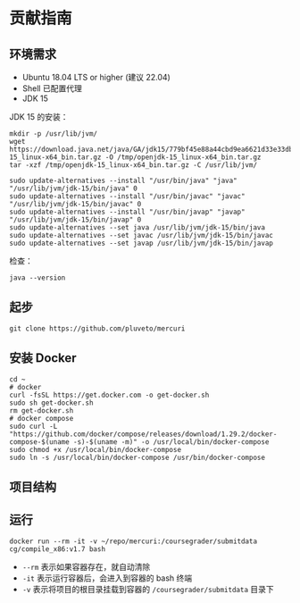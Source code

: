 # 贡献指南

## 环境需求

+ Ubuntu 18.04 LTS or higher (建议 22.04)
+ Shell 已配置代理
+ JDK 15

JDK 15 的安装：

```
mkdir -p /usr/lib/jvm/
wget https://download.java.net/java/GA/jdk15/779bf45e88a44cbd9ea6621d33e33db1/36/GPL/openjdk-15_linux-x64_bin.tar.gz -O /tmp/openjdk-15_linux-x64_bin.tar.gz
tar -xzf /tmp/openjdk-15_linux-x64_bin.tar.gz -C /usr/lib/jvm/

sudo update-alternatives --install "/usr/bin/java" "java" "/usr/lib/jvm/jdk-15/bin/java" 0 
sudo update-alternatives --install "/usr/bin/javac" "javac" "/usr/lib/jvm/jdk-15/bin/javac" 0 
sudo update-alternatives --install "/usr/bin/javap" "javap" "/usr/lib/jvm/jdk-15/bin/javap" 0 
sudo update-alternatives --set java /usr/lib/jvm/jdk-15/bin/java 
sudo update-alternatives --set javac /usr/lib/jvm/jdk-15/bin/javac 
sudo update-alternatives --set javap /usr/lib/jvm/jdk-15/bin/javap 
```

检查：

```
java --version
```

## 起步

```
git clone https://github.com/pluveto/mercuri
```

## 安装 Docker

```shell
cd ~
# docker
curl -fsSL https://get.docker.com -o get-docker.sh
sudo sh get-docker.sh
rm get-docker.sh
# docker compose
sudo curl -L "https://github.com/docker/compose/releases/download/1.29.2/docker-compose-$(uname -s)-$(uname -m)" -o /usr/local/bin/docker-compose
sudo chmod +x /usr/local/bin/docker-compose
sudo ln -s /usr/local/bin/docker-compose /usr/bin/docker-compose
```

## 项目结构

## 运行

```shell
docker run --rm -it -v ~/repo/mercuri:/coursegrader/submitdata cg/compile_x86:v1.7 bash
```

+ `--rm` 表示如果容器存在，就自动清除
+ `-it` 表示运行容器后，会进入到容器的 bash 终端
+ `-v` 表示将项目的根目录挂载到容器的 `/coursegrader/submitdata` 目录下